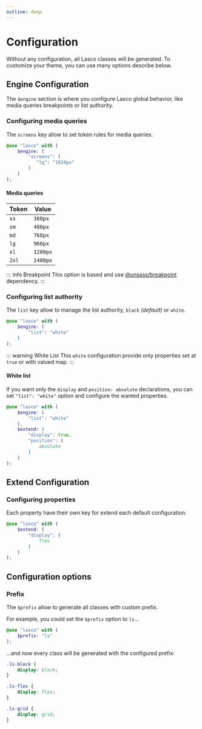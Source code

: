```yaml
---
outline: deep
---
```


# Configuration

Without any configuration, all Lasco classes will be generated. To customize your theme, you can use many options
describe below.

## Engine Configuration

The `$engine` section is where you configure Lasco global behavior, like media queries breakpoints or list authority.

### Configuring media queries

The `screens` key allow to set token rules for media queries.

```scss
@use "lasco" with (
    $engine: (
        "screens": (
           "lg": "1024px"        
        )
    )
);
```

#### Media queries

| Token | Value    |
|-------|----------|
| `xs`  | `360px`  |
| `sm`  | `480px`  |
| `md`  | `768px`  |
| `lg`  | `960px`  |
| `xl`  | `1200px` |
| `2xl` | `1400px` |

::: info Breakpoint
This option is based and use [@unsass/breakpoint](https://github.com/unsass/breakpoint) dependency.
:::

### Configuring list authority

The `list` key allow to manage the list authority, `black` _(default)_ or `white`.

```scss
@use "lasco" with (
    $engine: (
        "list": "white"
    )
);
```

::: warning White List
This `white` configuration provide only properties set at `true` or with valued map.
:::

#### White list

If you want only the `display` and `position: absolute` declarations, you can set `"list": "white"` option and configure
the wanted properties.

```scss
@use "lasco" with (
    $engine: (
        "list": "white"
    ),
    $extend: (
        "display": true,
        "position": (
            absolute
        )
    )
);
```

## Extend Configuration

### Configuring properties

Each property have their own key for extend each default configuration.

```scss
@use "lasco" with (
    $extend: (
        "display": (
            flex
        )
    )
);
```

## Configuration options

### Prefix

The `$prefix` allow to generate all classes with custom prefix.

For example, you could set the `$prefix` option to `ls`...

```scss
@use "lasco" with (
    $prefix: "ls"
);
```

...and now every class will be generated with the configured prefix:

```css
.ls-block {
    display: block;
}

.ls-flex {
    display: flex;
}

.ls-grid {
    display: grid;
}
```


